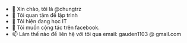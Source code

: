 - 👋 Xin chào, tôi là @chungtrz
- 👀 Tôi quan tâm đế lập trình
- 🌱 Tôi hiện đang học   IT 
- 💞️ Tôi muốn cộng tác trên  facebook.
- 📫 Làm thế nào để liên hệ với tôi qua email: gauden1103 @ gmail.com

<!---
chungtrz/chungtrz is a ✨ special ✨ repository because its `README.md` (this file) appears on your GitHub profile.
You can click the Preview link to take a look at your changes.
--->
